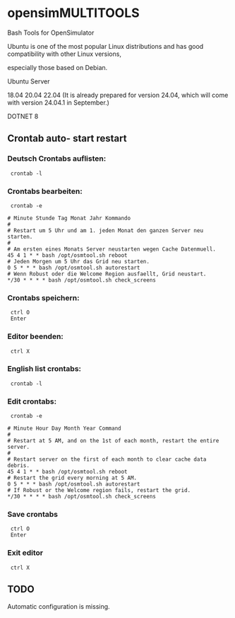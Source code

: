 # opensimMULTITOOLS
Bash Tools for OpenSimulator 

Ubuntu is one of the most popular Linux distributions and has good compatibility with other Linux versions, 

especially those based on Debian. 

Ubuntu Server 

18.04 20.04 22.04 (It is already prepared for version 24.04, which will come with version 24.04.1 in September.) 

DOTNET 8 


## Crontab auto- start restart
### Deutsch Crontabs auflisten:
     crontab -l

### Crontabs bearbeiten:
     crontab -e
```
# Minute Stunde Tag Monat Jahr Kommando
#
# Restart um 5 Uhr und am 1. jeden Monat den ganzen Server neu starten.
# 
# Am ersten eines Monats Server neustarten wegen Cache Datenmuell.
45 4 1 * * bash /opt/osmtool.sh reboot
# Jeden Morgen um 5 Uhr das Grid neu starten.
0 5 * * * bash /opt/osmtool.sh autorestart
# Wenn Robust oder die Welcome Region ausfaellt, Grid neustart.
*/30 * * * * bash /opt/osmtool.sh check_screens
```
### Crontabs speichern:
     ctrl O
     Enter
### Editor beenden:
     ctrl X



### English list crontabs:
     crontab -l

### Edit crontabs:
     crontab -e
```
# Minute Hour Day Month Year Command
#
# Restart at 5 AM, and on the 1st of each month, restart the entire server.
#
# Restart server on the first of each month to clear cache data debris.
45 4 1 * * bash /opt/osmtool.sh reboot
# Restart the grid every morning at 5 AM.
0 5 * * * bash /opt/osmtool.sh autorestart
# If Robust or the Welcome region fails, restart the grid.
*/30 * * * * bash /opt/osmtool.sh check_screens
```
### Save crontabs
     ctrl O
     Enter
### Exit editor
     ctrl X

## TODO
Automatic configuration is missing.
